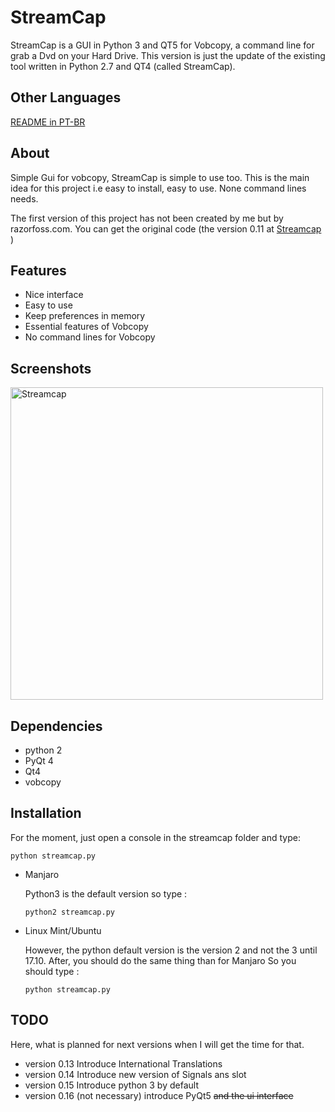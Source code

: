 # StreamCap

StreamCap is a GUI in Python 3 and QT5 for Vobcopy, a command line for grab a Dvd on your Hard Drive. This version is 
just the update of the existing tool written in Python 2.7 and QT4 (called StreamCap). 

Other Languages
-----
[README in PT-BR](streamcap/readme/README_PT_BR.md)

About
-----

Simple Gui for vobcopy, StreamCap is simple to use too. This is the main idea for this project i.e easy to install, easy
 to use. None command lines needs. 
 
 The first version of this project has not been created by me but by  razorfoss.com. You can get the original code (the 
 version 0.11 at <a href = http://sourceforge.net/projects/streamcap/> Streamcap </a>)
 
Features
--------

* Nice interface
* Easy to use
* Keep preferences in memory
* Essential features of Vobcopy
* No command lines for Vobcopy

Screenshots
-----------

<img src="streamcap/images/streamcap.png" alt="Streamcap" width="500">

Dependencies
------------

* python 2
* PyQt 4
* Qt4
* vobcopy

Installation
------------

For the moment, just open a console in the streamcap folder and type:

```
python streamcap.py
```

* Manjaro

    Python3 is the default version so type :
    ```
    python2 streamcap.py
    ```
    
* Linux Mint/Ubuntu
    
    However, the python default version is the version 2 and not the 3 until 17.10. After, you should do the same thing than for Manjaro So you should type :
    
    ```
    python streamcap.py
    ```
  
TODO
----

Here, what is planned for next versions when I will get the time for that.

* version 0.13 Introduce International Translations
* version 0.14 Introduce new version of Signals ans slot
* version 0.15 Introduce python 3 by default
* version 0.16 (not necessary) introduce PyQt5 ~~and the ui interface~~

